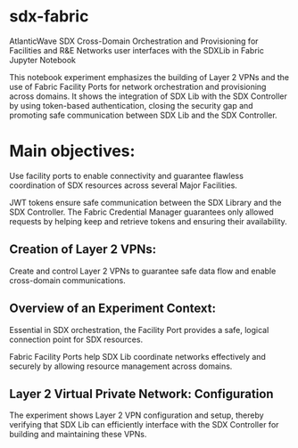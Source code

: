 # sdx-fabric
AtlanticWave SDX Cross-Domain Orchestration and Provisioning for Facilities and R&amp;E Networks user interfaces with the SDXLib in Fabric Jupyter Notebook

This notebook experiment emphasizes the building of Layer 2 VPNs and the use of Fabric Facility Ports for network orchestration and provisioning across domains. It shows the integration of SDX Lib with the SDX Controller by using token-based authentication, closing the security gap and promoting safe communication between SDX Lib and the SDX Controller.

# Main objectives:
Use facility ports to enable connectivity and guarantee flawless coordination of SDX resources across several Major Facilities.

JWT tokens ensure safe communication between the SDX Library and the SDX Controller. The Fabric Credential Manager guarantees only allowed requests by helping keep and retrieve tokens and ensuring their availability.
 
## Creation of Layer 2 VPNs:

Create and control Layer 2 VPNs to guarantee safe data flow and enable cross-domain communications.

## Overview of an Experiment Context: 

Essential in SDX orchestration, the Facility Port provides a safe, logical connection point for SDX resources. 

Fabric Facility Ports help SDX Lib coordinate networks effectively and securely by allowing resource management across domains.

## Layer 2 Virtual Private Network: Configuration

The experiment shows Layer 2 VPN configuration and setup, thereby verifying that SDX Lib can efficiently interface with the SDX Controller for building and maintaining these VPNs.
